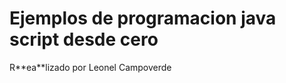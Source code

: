 <h1> Ejemplos de programacion java script desde cero </h1>
   <p1> R**ea**lizado por Leonel Campoverde</p1> 